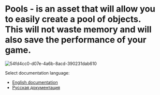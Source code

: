 # Pools - is an asset that will allow you to easily create a pool of objects. This will not waste memory and will also save the performance of your game.

![54fd4cc0-d07e-4a6b-8acd-390231dab610](https://user-images.githubusercontent.com/5365111/185044246-99b9e6c5-8611-4c47-b899-45eeb639a91c.jpg)

Select documentation language:
* <a href="https://github.com/KurbanismailovZaur/Pools/blob/master/Docs/Readme_EN.md">English documentation</a>
* <a href="https://github.com/KurbanismailovZaur/Pools/blob/master/Docs/Readme_RU.md">Русская документация</a>
